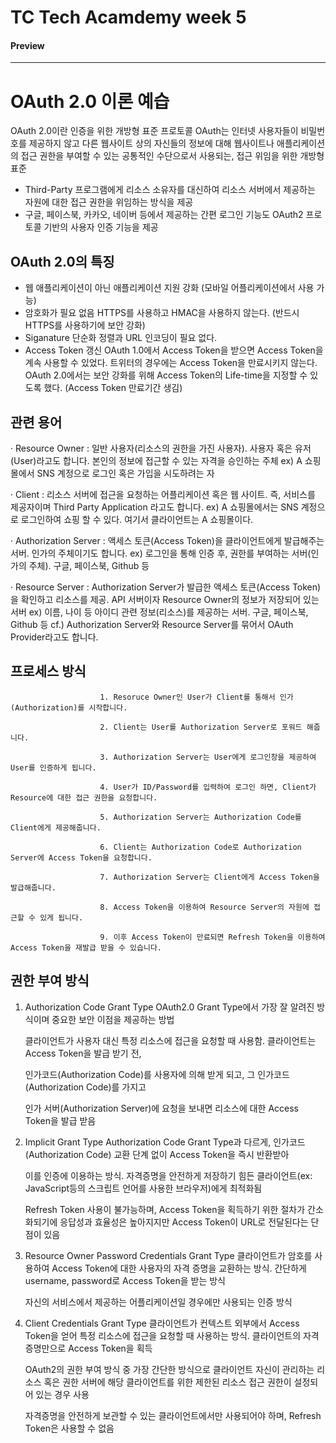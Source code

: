 # TC Tech Acamdemy week 5
#### Preview
---
# OAuth 2.0 이론 예습

OAuth 2.0이란 인증을 위한 개방형 표준 프로토콜
OAuth는 인터넷 사용자들이 비밀번호를 제공하지 않고 다른 웹사이트 상의 자신들의 정보에 대해 웹사이트나 애플리케이션의 접근 권한을 부여할 수 있는 공통적인 수단으로서 사용되는, 접근 위임을 위한 개방형 표준

- Third-Party 프로그램에게 리소스 소유자를 대신하여 리소스 서버에서 제공하는 자원에 대한 접근 권한을 위임하는 방식을 제공
- 구글, 페이스북, 카카오, 네이버 등에서 제공하는 간편 로그인 기능도 OAuth2 프로토콜 기반의 사용자 인증 기능을 제공

 ## OAuth 2.0의 특징
- 웹 애플리케이션이 아닌 애플리케이션 지원 강화 (모바일 어플리케이션에서 사용 가능)
- 암호화가 필요 없음 HTTPS를 사용하고 HMAC을 사용하지 않는다. (반드시 HTTPS를 사용하기에 보안 강화)
- Siganature 단순화 정렬과 URL 인코딩이 필요 없다.
- Access Token 갱신 OAuth 1.0에서 Access Token을 받으면 Access Token을 계속 사용할 수 있었다. 트위터의 경우에는 Access Token을 만료시키지 않는다. OAuth 2.0에서는 보안 강화를 위해 Access Token의 Life-time을 지정할 수 있도록 했다. (Access Token 만료기간 생김)

## 관련 용어
· Resource Owner : 일반 사용자(리소스의 권한을 가진 사용자). 사용자 혹은 유저(User)라고도 합니다. 본인의 정보에 접근할 수 있는 자격을 승인하는 주체
   ex) A 쇼핑몰에서 SNS 계정으로 로그인 혹은 가입을 시도하려는 자
   
· Client : 리소스 서버에 접근을 요청하는 어플리케이션 혹은 웹 사이트. 즉, 서비스를 제공자이며 Third Party Application 라고도 합니다.
   ex) A 쇼핑몰에서는 SNS 계정으로 로그인하여 쇼핑 할 수 있다. 여기서 클라이언트는 A 쇼핑몰이다.
   
· Authorization Server : 액세스 토큰(Access Token)을 클라이언트에게 발급해주는 서버. 인가의 주체이기도 합니다.
   ex) 로그인을 통해 인증 후, 권한를 부여하는 서버(인가의 주체). 구글, 페이스북, Github 등
   
· Resource Server : Authorization Server가 발급한 액세스 토큰(Access Token)을 확인하고 리소스를 제공. API 서버이자 Resource Owner의 정보가 저장되어 있는 서버
   ex) 이름, 나이 등 아이디 관련 정보(리소스)를 제공하는 서버. 구글, 페이스북, Github 등
   cf.) Authorization Server와 Resource Server를 묶어서 OAuth Provider라고도 합니다.

## 프로세스 방식
                        1. Resoruce Owner인 User가 Client를 통해서 인가(Authorization)를 시작합니다.

                        2. Client는 User를 Authorization Server로 포워드 해줍니다.

                        3. Authorization Server는 User에게 로그인창을 제공하여 User를 인증하게 됩니다.

                        4. User가 ID/Password를 입력하여 로그인 하면, Client가 Resource에 대한 접근 권한을 요청합니다.

                        5. Authorization Server는 Authorization Code를 Client에게 제공해줍니다.

                        6. Client는 Authorization Code로 Authorization Server에 Access Token을 요청합니다.

                        7. Authorization Server는 Client에게 Access Token을 발급해줍니다.

                        8. Access Token을 이용하여 Resource Server의 자원에 접근할 수 있게 됩니다.

                        9. 이후 Access Token이 만료되면 Refresh Token을 이용하여 Access Token을 재발급 받을 수 있습니다.  

## 권한 부여 방식
1. Authorization Code Grant Type
   OAuth2.0 Grant Type에서 가장 잘 알려진 방식이며 중요한 보안 이점을 제공하는 방법

   클라이언트가 사용자 대신 특정 리소스에 접근을 요청할 때 사용함. 클라이언트는 Access Token을 발급 받기 전,

   인가코드(Authorization Code)를 사용자에 의해 받게 되고, 그 인가코드(Authorization Code)를 가지고

   인가 서버(Authorization Server)에 요청을 보내면 리소스에 대한 Access Token을 발급 받음

2. Implicit Grant Type
   Authorization Code Grant Type과 다르게, 인가코드(Authorization Code) 교환 단계 없이 Access Token을 즉시 반환받아 

   이를 인증에 이용하는 방식. 자격증명을 안전하게 저장하기 힘든 클라이언트(ex: JavaScript등의 스크립트 언어를 사용한 브라우저)에게 최적화됨

   Refresh Token 사용이 불가능하며, Access Token을 획득하기 위한 절차가 간소화되기에 응답성과 효율성은 높아지지만 Access Token이 URL로 전달된다는 단점이 있음

3. Resource Owner Password Credentials Grant Type
   클라이언트가 암호를 사용하여 Access Token에 대한 사용자의 자격 증명을 교환하는 방식. 간단하게 username, password로 Access Token을 받는 방식

   자신의 서비스에서 제공하는 어플리케이션일 경우에만 사용되는 인증 방식

4. Client Credentials Grant Type 
   클라이언트가 컨텍스트 외부에서 Access Token을 얻어 특정 리소스에 접근을 요청할 때 사용하는 방식. 클라이언트의 자격증명만으로 Access Token을 획득

   OAuth2의 권한 부여 방식 중 가장 간단한 방식으로 클라이언트 자신이 관리하는 리소스 혹은 권한 서버에 해당 클라이언트를 위한 제한된 리소스 접근 권한이 설정되어 있는 경우 사용

   자격증명을 안전하게 보관할 수 있는 클라이언트에서만 사용되어야 하며, Refresh Token은 사용할 수 없음

